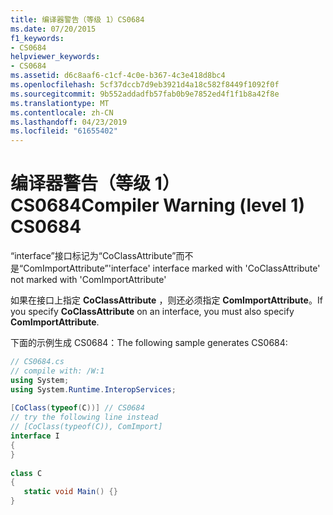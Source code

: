 ```yaml
---
title: 编译器警告（等级 1）CS0684
ms.date: 07/20/2015
f1_keywords:
- CS0684
helpviewer_keywords:
- CS0684
ms.assetid: d6c8aaf6-c1cf-4c0e-b367-4c3e418d8bc4
ms.openlocfilehash: 5cf37dccb7d9eb3921d4a18c582f8449f1092f0f
ms.sourcegitcommit: 9b552addadfb57fab0b9e7852ed4f1f1b8a42f8e
ms.translationtype: MT
ms.contentlocale: zh-CN
ms.lasthandoff: 04/23/2019
ms.locfileid: "61655402"
---
```

# <a name="compiler-warning-level-1-cs0684"></a><span data-ttu-id="6bb1f-102">编译器警告（等级 1）CS0684</span><span class="sxs-lookup"><span data-stu-id="6bb1f-102">Compiler Warning (level 1) CS0684</span></span>
<span data-ttu-id="6bb1f-103">“interface”接口标记为“CoClassAttribute”而不是“ComImportAttribute”</span><span class="sxs-lookup"><span data-stu-id="6bb1f-103">'interface' interface marked with 'CoClassAttribute' not marked with 'ComImportAttribute'</span></span>  
  
 <span data-ttu-id="6bb1f-104">如果在接口上指定 **CoClassAttribute** ，则还必须指定 **ComImportAttribute**。</span><span class="sxs-lookup"><span data-stu-id="6bb1f-104">If you specify **CoClassAttribute** on an interface, you must also specify **ComImportAttribute**.</span></span>  
  
 <span data-ttu-id="6bb1f-105">下面的示例生成 CS0684：</span><span class="sxs-lookup"><span data-stu-id="6bb1f-105">The following sample generates CS0684:</span></span>  
  
```csharp  
// CS0684.cs  
// compile with: /W:1  
using System;  
using System.Runtime.InteropServices;  
  
[CoClass(typeof(C))] // CS0684  
// try the following line instead  
// [CoClass(typeof(C)), ComImport]  
interface I  
{  
}  
  
class C  
{  
   static void Main() {}  
}  
```
